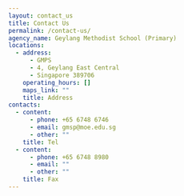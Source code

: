 ```yaml
---
layout: contact_us
title: Contact Us
permalink: /contact-us/
agency_name: Geylang Methodist School (Primary)
locations:
  - address:
      - GMPS
      - 4, Geylang East Central
      - Singapore 389706
    operating_hours: []
    maps_link: ""
    title: Address
contacts:
  - content:
      - phone: +65 6748 6746
      - email: gmsp@moe.edu.sg
      - other: ""
    title: Tel
  - content:
      - phone: +65 6748 8980
      - email: ""
      - other: ""
    title: Fax
---
```

